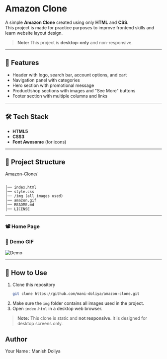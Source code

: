 
# Amazon Clone

A simple **Amazon Clone** created using only **HTML** and **CSS**.  
This project is made for practice purposes to improve frontend skills and learn website layout design.  
> **Note:** This project is **desktop-only** and non-responsive.

---

## 🚀 Features
- Header with logo, search bar, account options, and cart  
- Navigation panel with categories  
- Hero section with promotional message  
- Product/shop sections with images and "See More" buttons  
- Footer section with multiple columns and links  

---

## 🛠️ Tech Stack
- **HTML5**  
- **CSS3**  
- **Font Awesome** (for icons)

---

## 📂 Project Structure
Amazon-Clone/

```

│── index.html
│── style.css
│── /img (all images used)
│── amazon.gif
│── README.md
│── LICENSE

````

---

### 📽️ Home Page
### 🔹 Demo GIF
![Demo](Amazon.gif)

---

## 🎯 How to Use
1. Clone this repository  
   ```bash
   git clone https://github.com/mani-doliya/amazon-clone.git
2. Make sure the `img` folder contains all images used in the project.
3. Open `index.html` in a desktop web browser.

> **Note:** This clone is static and **not responsive**. It is designed for desktop screens only.


## Author

Your Name :
Manish Doliya
